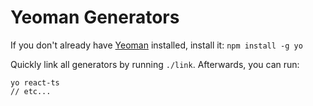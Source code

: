 # Yeoman Generators

If you don't already have [Yeoman](https://yeoman.io/) installed, install it: `npm install -g yo`

Quickly link all generators by running `./link`. Afterwards, you can run:

    yo react-ts
    // etc...

